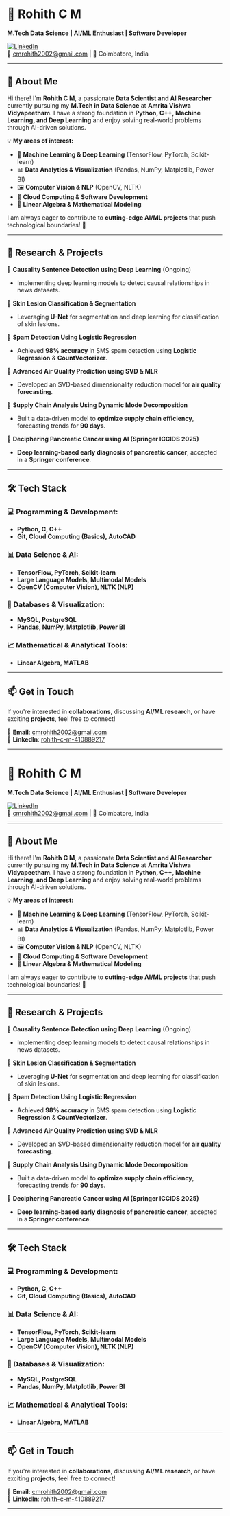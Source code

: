 # 🚀 Rohith C M

**M.Tech Data Science | AI/ML Enthusiast | Software Developer**

[![LinkedIn](https://img.shields.io/badge/LinkedIn-Connect-blue?style=flat&logo=linkedin)](https://linkedin.com/in/rohith-c-m-410889217)  
📧 cmrohith2002@gmail.com | 📍 Coimbatore, India  

---

## 👋 About Me

Hi there! I'm **Rohith C M**, a passionate **Data Scientist and AI Researcher** currently pursuing my **M.Tech in Data Science** at **Amrita Vishwa Vidyapeetham**. I have a strong foundation in **Python, C++, Machine Learning, and Deep Learning** and enjoy solving real-world problems through AI-driven solutions.  

💡 **My areas of interest:**  
- 🧠 **Machine Learning & Deep Learning** (TensorFlow, PyTorch, Scikit-learn)  
- 📊 **Data Analytics & Visualization** (Pandas, NumPy, Matplotlib, Power BI)  
- 🖼 **Computer Vision & NLP** (OpenCV, NLTK)  
- 📡 **Cloud Computing & Software Development**  
- 📌 **Linear Algebra & Mathematical Modeling**  

I am always eager to contribute to **cutting-edge AI/ML projects** that push technological boundaries! 🚀  

---

## 🔬 Research & Projects  

📌 **Causality Sentence Detection using Deep Learning** (Ongoing)  
- Implementing deep learning models to detect causal relationships in news datasets.  

📌 **Skin Lesion Classification & Segmentation**  
- Leveraging **U-Net** for segmentation and deep learning for classification of skin lesions.  

📌 **Spam Detection Using Logistic Regression**  
- Achieved **98% accuracy** in SMS spam detection using **Logistic Regression** & **CountVectorizer**.  

📌 **Advanced Air Quality Prediction using SVD & MLR**  
- Developed an SVD-based dimensionality reduction model for **air quality forecasting**.  

📌 **Supply Chain Analysis Using Dynamic Mode Decomposition**  
- Built a data-driven model to **optimize supply chain efficiency**, forecasting trends for **90 days**.  

📌 **Deciphering Pancreatic Cancer using AI (Springer ICCIDS 2025)**  
- **Deep learning-based early diagnosis of pancreatic cancer**, accepted in a **Springer conference**.  

---

## 🛠 Tech Stack  

### **💻 Programming & Development:**  
- **Python, C, C++**  
- **Git, Cloud Computing (Basics), AutoCAD**  

### **📊 Data Science & AI:**  
- **TensorFlow, PyTorch, Scikit-learn**  
- **Large Language Models, Multimodal Models**  
- **OpenCV (Computer Vision), NLTK (NLP)**  

### **📂 Databases & Visualization:**  
- **MySQL, PostgreSQL**  
- **Pandas, NumPy, Matplotlib, Power BI**  

### **📈 Mathematical & Analytical Tools:**  
- **Linear Algebra, MATLAB**  

---

## 📫 Get in Touch  

If you're interested in **collaborations**, discussing **AI/ML research**, or have exciting **projects**, feel free to connect!  

📩 **Email**: cmrohith2002@gmail.com  
🔗 **LinkedIn**: [rohith-c-m-410889217](https://linkedin.com/in/rohith-c-m-410889217)  

---

# 🚀 Rohith C M

**M.Tech Data Science | AI/ML Enthusiast | Software Developer**

[![LinkedIn](https://img.shields.io/badge/LinkedIn-Connect-blue?style=flat&logo=linkedin)](https://linkedin.com/in/rohith-c-m-410889217)  
📧 cmrohith2002@gmail.com | 📍 Coimbatore, India  

---

## 👋 About Me

Hi there! I'm **Rohith C M**, a passionate **Data Scientist and AI Researcher** currently pursuing my **M.Tech in Data Science** at **Amrita Vishwa Vidyapeetham**. I have a strong foundation in **Python, C++, Machine Learning, and Deep Learning** and enjoy solving real-world problems through AI-driven solutions.  

💡 **My areas of interest:**  
- 🧠 **Machine Learning & Deep Learning** (TensorFlow, PyTorch, Scikit-learn)  
- 📊 **Data Analytics & Visualization** (Pandas, NumPy, Matplotlib, Power BI)  
- 🖼 **Computer Vision & NLP** (OpenCV, NLTK)  
- 📡 **Cloud Computing & Software Development**  
- 📌 **Linear Algebra & Mathematical Modeling**  

I am always eager to contribute to **cutting-edge AI/ML projects** that push technological boundaries! 🚀  

---

## 🔬 Research & Projects  

📌 **Causality Sentence Detection using Deep Learning** (Ongoing)  
- Implementing deep learning models to detect causal relationships in news datasets.  

📌 **Skin Lesion Classification & Segmentation**  
- Leveraging **U-Net** for segmentation and deep learning for classification of skin lesions.  

📌 **Spam Detection Using Logistic Regression**  
- Achieved **98% accuracy** in SMS spam detection using **Logistic Regression** & **CountVectorizer**.  

📌 **Advanced Air Quality Prediction using SVD & MLR**  
- Developed an SVD-based dimensionality reduction model for **air quality forecasting**.  

📌 **Supply Chain Analysis Using Dynamic Mode Decomposition**  
- Built a data-driven model to **optimize supply chain efficiency**, forecasting trends for **90 days**.  

📌 **Deciphering Pancreatic Cancer using AI (Springer ICCIDS 2025)**  
- **Deep learning-based early diagnosis of pancreatic cancer**, accepted in a **Springer conference**.  

---

## 🛠 Tech Stack  

### **💻 Programming & Development:**  
- **Python, C, C++**  
- **Git, Cloud Computing (Basics), AutoCAD**  

### **📊 Data Science & AI:**  
- **TensorFlow, PyTorch, Scikit-learn**  
- **Large Language Models, Multimodal Models**  
- **OpenCV (Computer Vision), NLTK (NLP)**  

### **📂 Databases & Visualization:**  
- **MySQL, PostgreSQL**  
- **Pandas, NumPy, Matplotlib, Power BI**  

### **📈 Mathematical & Analytical Tools:**  
- **Linear Algebra, MATLAB**  

---

## 📫 Get in Touch  

If you're interested in **collaborations**, discussing **AI/ML research**, or have exciting **projects**, feel free to connect!  

📩 **Email**: cmrohith2002@gmail.com  
🔗 **LinkedIn**: [rohith-c-m-410889217](https://linkedin.com/in/rohith-c-m-410889217)  

---

